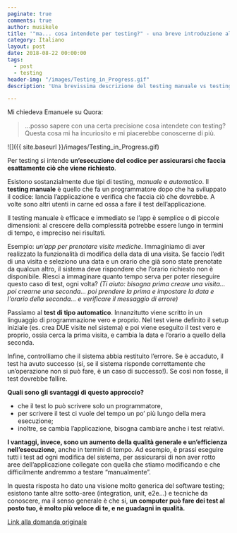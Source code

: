 ```yaml
---
paginate: true
comments: true
author: musikele
title: '"ma... cosa intendete per testing?" - una breve introduzione al testing software '
category: Italiano
layout: post
date: 2018-08-22 00:00:00
tags:
  - post
  - testing
header-img: "/images/Testing_in_Progress.gif"
description: 'Una brevissima descrizione del testing manuale vs testing automatico. '

---
```

Mi chiedeva Emanuele su Quora:

> ...posso sapere con una certa  precisione cosa intendete con testing? Questa cosa mi ha incuriosito e  mi piacerebbe conoscerne di più.

![]({{ site.baseurl }}/images/Testing_in_Progress.gif)

Per testing si intende **un’esecuzione del codice per assicurarsi che faccia  esattamente ciò che viene richiesto**.

Esistono sostanzialmente due tipi di testing, _manuale_ e _automatico_. Il **testing manuale** è quello che fa un programmatore dopo che ha sviluppato il codice: lancia l’applicazione e verifica che faccia ciò che dovrebbe. A volte sono altri utenti in carne ed ossa a fare il test dell’applicazione.

Il testing manuale è efficace e immediato se l’app è semplice o di piccole dimensioni: al crescere della complessità potrebbe essere lungo in termini di tempo, e impreciso nei risultati.

Esempio: _un’app per prenotare visite mediche_. Immaginiamo di aver realizzato la funzionalità di modifica della data di una visita. Se faccio l’edit di una visita e seleziono una data e un orario che già sono state prenotate da qualcun altro, il sistema deve rispondere che l’orario richiesto non è disponibile. Riesci a immaginare quanto tempo serva per poter rieseguire questo caso di test, ogni volta? _(Ti aiuto: bisogna prima creare una visita... poi crearne una seconda... poi prendere la prima e impostare la data e l'orario della seconda... e verificare il messaggio di errore)_

Passiamo al **test di  tipo automatico**. Innanzitutto viene scritto in un linguaggio di  programmazione vero e proprio. Nel test viene definito il setup iniziale (es. crea DUE visite nel sistema) e poi viene eseguito il test vero e proprio, ossia cerca la prima visita, e cambia la data e l’orario a quello della seconda.

Infine, controlliamo che il sistema abbia restituito l’errore. Se è accaduto, il test ha avuto successo (si, se il  sistema risponde correttamente che un’operazione non si può fare, è un  caso di successo!). Se così non fosse, il test dovrebbe fallire.

**Quali sono gli svantaggi di questo approccio?**

* che il test lo può scrivere solo un programmatore,
* per scrivere il test ci vuole del tempo un  po’ più lungo della mera esecuzione;
* inoltre, se cambia l’applicazione, bisogna cambiare anche i test relativi.

**I vantaggi, invece, sono un  aumento della qualità generale e un’efficienza nell’esecuzione**, anche in termini di tempo. Ad esempio, è prassi eseguire tutti i test ad ogni modifica del sistema, per assicurarsi di non aver rotto aree  dell’applicazione collegate con quella che stiamo modificando e che  difficilmente andremmo a testare “manualmente”.

In questa risposta ho dato una visione molto generica del software testing; esistono tante altre sotto-aree (integration, unit, e2e…) e tecniche da conoscere, ma il senso generale è che si, **un computer può  fare dei test al posto tuo, è molto più veloce di te, e ne guadagni in qualità.**

[Link alla domanda originale]()